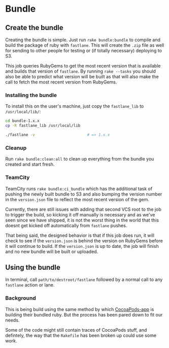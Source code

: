 # Bundle
## Create the bundle
Creating the bundle is simple. Just run `rake bundle:bundle` to compile and build the package of ruby with `fastlane`. This will create the `.zip` file as well for sending to other people for testing or (if totally necessary) deploying to S3.

This job queries RubyGems to get the most recent version that is available and builds that version of `fastlane`. By running `rake --tasks` you should also be able to predict what version will be built as that will also make the call to fetch the most recent version from RubyGems.

### Installing the bundle

To install this on the user's machine, just copy the `fastlane_lib` to `/usr/local/lib/`:

```sh
cd bundle-1.x.x
cp -R fastlane_lib /usr/local/lib

./fastlane -v                       # => 1.x.x
```

### Cleanup
Run `rake bundle:clean:all` to clean up everything from the bundle you created and start fresh.

### TeamCity
TeamCity runs `rake bundle:ci_bundle` which has the additional task of pushing the newly built bundle to S3 and also bumping the version number in the `version.json` file to reflect the most recent version of the gem.

Currently, there are still issues with adding that second VCS root to the job to trigger the build, so kicking it off manually is necessary and as we've seen since we have shipped, it is not the worst thing in the world that this doesnt get kicked off automatically from `fastlane` pushes.

That being said, the designed behavior is that if this job does run, it will check to see if the `version.json` is behind the version on RubyGems before it will continue to build. If the `version.json` is up to date, the job will finish and no new bundle will be built or uploaded.

## Using the bundle
In terminal, call `path/to/destroot/fastlane` followed by a normal call to any `fastlane` action or lane.

### Background
This is being build using the same method by which [CocoaPods-app](https://github.com/CocoaPods/CocoaPods-app) is building their bundled ruby. But the process has been pared down to fit our needs.

Some of the code might still contain traces of CocoaPods stuff, and defintely, the way that the `Rakefile` has been broken up could use some work.
